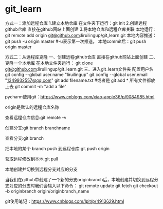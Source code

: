 # git_learn
方式一：添加远程仓库
1.建立本地仓库
在文件夹下运行：git init
2.创建远程github仓库
直接在github网站上面创建
3.将本地仓库和远程仓库关联
本地运行：git remote add origin git@github.com:liruilingup/git_learn.git
本地内容推送：git push -u origin master #-u表示第一次推送，
本地commit后：git push origin master

方式二：从远程库克隆
一、创建远程github仓库
直接在github网站上面创建
二、克隆一个本地库
在本地文件夹运行：
git clone git@github.com:liruilingup/git_learn.git
三、进入git_learn文件夹
配置用户名
git config --global user.name "liruilingup"
git config --global user.email "1349932557@qq.com"
git add filename.txt #或者是 git add * 所有文件都放上去
git commit -m "add a file"


pycharm使用git：https://www.cnblogs.com/xiao-apple36/p/9084985.html

origin是默认的远程仓库名称

查看远程仓库信息:git remote -v

创建分支:git branch branchname

查看分支:git branch

把本地的某个 branch push 到远程仓库:git push origin <branch name>

获取远程修改到本地:git pull

本地创建并切换到远程分支对应的分支

当我们在github中创建了一个新的分支originbranch后，本地创建并切换到远程分支对应的分支时我们会输入以下命令：
git remote update
git fetch
git checkout -b originbranch origin/originbranch_name

git使用笔记：https://www.cnblogs.com/lpit/p/4913629.html
